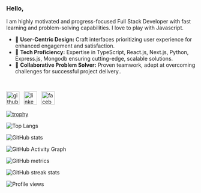 ### Hello,
I am highly motivated and progress-focused Full Stack Developer with fast learning and problem-solving capabilities.
I love to play with Javascript.
</br>

- 🔭 **User-Centric Design:** Craft interfaces prioritizing user experience for enhanced engagement and satisfaction.  
- 🔭 **Tech Proficiency:** Expertise in TypeScript, React.js, Next.js, Python, Express.js, Mongodb ensuring cutting-edge, scalable solutions. 
- 🔭 **Collaborative Problem Solver:** Proven teamwork, adept at overcoming challenges for successful project delivery.. 
</br>

[<img src='https://cdn.jsdelivr.net/npm/simple-icons@3.0.1/icons/github.svg' alt='github' height='35'>](https://github.com/engrajibulhasan) &nbsp; [<img src='https://cdn.jsdelivr.net/npm/simple-icons@3.0.1/icons/linkedin.svg' alt='linkedin' height='35'>](https://www.linkedin.com/in/rajibul-hasan/) &nbsp; [<img src='https://cdn.jsdelivr.net/npm/simple-icons@3.0.1/icons/facebook.svg' alt='facebook' height='35'>](https://www.facebook.com/rayhan.hasan1)  

[![trophy](https://github-profile-trophy.vercel.app/?username=engrajibulhasan)](https://github.com/ryo-ma/github-profile-trophy)

![Top Langs](https://github-readme-stats.vercel.app/api/top-langs/?username=engrajibulhasan)

![GitHub stats](https://github-readme-stats.vercel.app/api?username=engrajibulhasan&show_icons=true&count_private=true)  

![GitHub Activity Graph](https://activity-graph.herokuapp.com/graph?username=engrajibulhasan)  

![GitHub metrics](https://metrics.lecoq.io/engrajibulhasan)  

![GitHub streak stats](https://github-readme-streak-stats.herokuapp.com/?user=engrajibulhasan)  

![Profile views](https://gpvc.arturio.dev/engrajibulhasan) 
